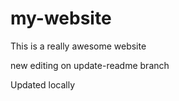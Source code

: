 # my-website

This is a really awesome website

new editing on update-readme branch

Updated locally